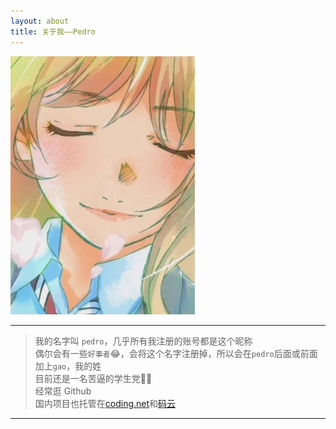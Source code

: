 ```yaml
---
layout: about
title: 关于我——Pedro
---
```


![](../.vuepress/public/avatar.jpg)

---

> 我的名字叫 `pedro`，几乎所有我注册的账号都是这个昵称  
> 偶尔会有一些`好事者`:joy:，会将这个名字注册掉，所以会在`pedro`后面或前面加上`gao`，我的姓  
> 目前还是一名苦逼的学生党:man_student:  
> 经常逛 Github  
> 国内项目也托管在[coding.net](https://coding.net/u/pedrogao)和[码云](https://gitee.com/gaopedro)

---
